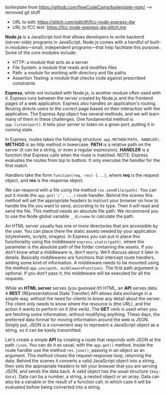 boilerplate from https://github.com/freeCodeCamp/boilerplate-npm/
--> removed git stuff

- URL to edit: https://glitch.com/edit/#!/fcc-node-express-dw
- URL to fCC test: https://fcc-node-express-dw.glitch.me

**Node.js** is a JavaScript tool that allows developers to write backend (server-side) programs in JavaScript. Node.js comes with a handful of built-in modules—small, independent programs—that help facilitate this purpose. Some of the core modules include:

- HTTP: a module that acts as a server
- File System: a module that reads and modifies files
- Path: a module for working with directory and file paths
- Assertion Testing: a module that checks code against prescribed constraints

**Express**, while not included with Node.js, is another module often used with it. Express runs between the server created by Node.js and the frontend pages of a web application. Express also handles an application's routing. Routing directs users to the correct page based on their interaction with the application.
The Express App object has several methods, and we will learn many of them in these challenges. One fundamental method is `app.listen(port)`. It tells your server to listen on a given port, putting it in running state.

In Express, routes takes the following structure: `app.METHOD(PATH, HANDLER)`. **METHOD** is an http method in lowercase. **PATH** is a relative path on the server (it can be a string, or even a regular expression). **HANDLER** is a function that Express calls when the route is matched. NOTE: Express evaluates the routes from top to bottom. It only executes the handler for the first match.

Handlers take the form `function(req, res) {...}`, where **req** is the request object, and **res** is the response object.

We can respond with a file using the method `res.sendFile(path)`. You can put it inside the `app.get('/', ...)` route handler. Behind the scenes this method will set the appropriate headers to instruct your browser on how to handle the file you want to send, according to its type. Then it will read and send the file. This method needs an absolute file path. We recommend you to use the Node global variable `__dirname` to calculate the path.

An HTML server usually has one or more directories that are accessible by the user. You can place there the static assets needed by your application (stylesheets, scripts, images). In Express you can put in place this functionality using the middleware `express.static(path)`, where the parameter is the absolute path of the folder containing the assets. If you don’t know what a middleware is, don’t worry. We’ll discuss about it later in details. Basically middlewares are functions that intercept route handlers, adding some kind of information. A middleware needs to be mounted using the method `app.use(path, middlewareFunction)`. The first path argument is optional. If you don’t pass it, the middleware will be executed for all the requests.

While an **HTML server** serves (you guessed it!) HTML, an **API** serves data. A **REST** (REpresentational State Transfer) API allows data exchange in a simple way, without the need for clients to know any detail about the server. The client only needs to know where the resource is (the URL), and the action it wants to perform on it (the verb). The **GET** verb is used when you are fetching some information, without modifying anything. These days, the preferred data format for moving information around the web is JSON. Simply put, JSON is a convenient way to represent a JavaScript object as a string, so it can be easily transmitted.

Let's create a simple **API** by creating a route that responds with JSON at the path `/json`. You can do it as usual, with the `app.get()` method. Inside the route handler use the method `res.json()`, passing in an object as an argument. This method closes the request-response loop, returning the data. Behind the scenes it converts a valid JavaScript object into a string, then sets the appropriate headers to tell your browser that you are serving JSON, and sends the data back. A valid object has the usual structure `{key: data}`. Data can ba a number, a string, a nested object or an array. Data can also be a variable or the result of a function call; in which case it will be evaluated before being converted into a string.
